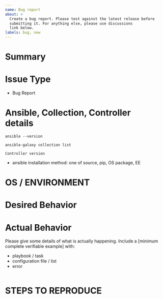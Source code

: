 ```yaml
---
name: Bug report
about: >
  Create a bug report. Please test against the latest release before
  submitting it. For anything else, please use discussions
  link below.
labels: bug, new
---
```


<!--- Verify first that your issue is not already reported on GitHub -->
<!--- If this is a request for help, please use the forum https://forum.ansible.com/tag/infra-config-as-code -->
<!--- Also test if the latest release are affected -->

# Summary

<!--- Explain the problem briefly below -->

# Issue Type

- Bug Report

# Ansible, Collection, Controller details

<!--- Paste verbatim output between triple backticks -->

```console (paste below)
ansible --version

ansible-galaxy collection list

Controller version

```

- ansible installation method: one of source, pip, OS package, EE

# OS / ENVIRONMENT

<!--- Provide all relevant information below, e.g. target OS versions, network device firmware, etc. -->

# Desired Behavior

<!--- Describe what you expected to happen when running the steps above -->

# Actual Behavior

<!--- Describe what actually happened. If possible run with extra verbosity (-vvvv) -->

Please give some details of what is actually happening.
Include a [minimum complete verifiable example] with:

- playbook / task
- configuration file / list
- error

<!--- Paste verbatim command output between triple backticks -->

```console (error)

```

# STEPS TO REPRODUCE

<!--- Describe exactly how to reproduce the problem, using a minimal test-case -->

<!--- Paste example playbooks or commands between triple backticks below -->

```yaml (playbook/task)

```

```yaml (config/list/array/variables)

```

<!--- HINT: You can paste gist.github.com links for larger files -->

<!--- [minimum complete verifiable example]: http://stackoverflow.com/help/mcve -->
